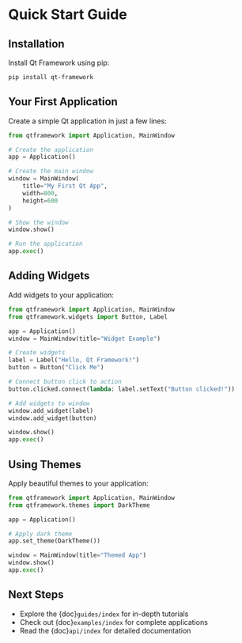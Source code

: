# Quick Start Guide

## Installation

Install Qt Framework using pip:

```bash
pip install qt-framework
```

## Your First Application

Create a simple Qt application in just a few lines:

```python
from qtframework import Application, MainWindow

# Create the application
app = Application()

# Create the main window
window = MainWindow(
    title="My First Qt App",
    width=800,
    height=600
)

# Show the window
window.show()

# Run the application
app.exec()
```

## Adding Widgets

Add widgets to your application:

```python
from qtframework import Application, MainWindow
from qtframework.widgets import Button, Label

app = Application()
window = MainWindow(title="Widget Example")

# Create widgets
label = Label("Hello, Qt Framework!")
button = Button("Click Me")

# Connect button click to action
button.clicked.connect(lambda: label.setText("Button clicked!"))

# Add widgets to window
window.add_widget(label)
window.add_widget(button)

window.show()
app.exec()
```

## Using Themes

Apply beautiful themes to your application:

```python
from qtframework import Application, MainWindow
from qtframework.themes import DarkTheme

app = Application()

# Apply dark theme
app.set_theme(DarkTheme())

window = MainWindow(title="Themed App")
window.show()
app.exec()
```

## Next Steps

- Explore the {doc}`guides/index` for in-depth tutorials
- Check out {doc}`examples/index` for complete applications
- Read the {doc}`api/index` for detailed documentation
